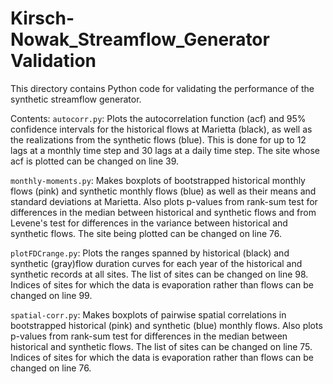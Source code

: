 # Kirsch-Nowak_Streamflow_Generator Validation
This directory contains Python code for validating the performance of the synthetic streamflow generator.

Contents:
`autocorr.py`: Plots the autocorrelation function (acf) and 95\% confidence intervals for the historical flows at Marietta (black), as well as the realizations from the synthetic flows (blue). This is done for up to 12 lags at a monthly time step and 30 lags at a daily time step. The site whose acf is plotted can be changed on line 39.

`monthly-moments.py`: Makes boxplots of bootstrapped historical monthly flows (pink) and synthetic monthly flows (blue) as well as their means and standard deviations at Marietta. Also plots p-values from rank-sum test for differences in the median between historical and synthetic flows and from Levene's test for differences in the variance between historical and synthetic flows. The site being plotted can be changed on line 76.

`plotFDCrange.py`: Plots the ranges spanned by historical (black) and synthetic (gray)flow duration curves for each year of the historical and synthetic records at all sites. The list of sites can be changed on line 98. Indices of sites for which the data is evaporation rather than flows can be changed on line 99.

`spatial-corr.py`: Makes boxplots of pairwise spatial correlations in bootstrapped historical (pink) and synthetic (blue) monthly flows. Also plots p-values from rank-sum test for differences in the median between historical and synthetic flows. The list of sites can be changed on line 75. Indices of sites for which the data is evaporation rather than flows can be changed on line 76.